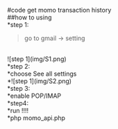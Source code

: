 #code get momo transaction history
</br>
##how to using 
</br>
*step 1:
</br>
>go to gmail -> setting 
</br>
![step 1](img/S1.png)
</br>
*step 2:
</br>
  *choose See all settings
  </br>
  *![step 1](img/S2.png)
</br>
*step 3:
</br>
  *enable POP/IMAP
</br>
*step4:
</br>
  *run !!!!
</br>
  *php momo_api.php
